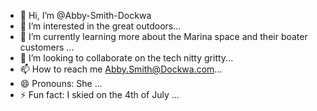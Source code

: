 - 👋 Hi, I’m @Abby-Smith-Dockwa
- 👀 I’m interested in the great outdoors...
- 🌱 I’m currently learning more about the Marina space and their boater customers ...
- 💞️ I’m looking to collaborate on the tech nitty gritty...
- 📫 How to reach me Abby.Smith@Dockwa.com...
- 😄 Pronouns: She ...
- ⚡ Fun fact: I skied on the 4th of July ...

<!---
Abby-Smith-Dockwa/Abby-Smith-Dockwa is a ✨ special ✨ repository because its `README.md` (this file) appears on your GitHub profile.
You can click the Preview link to take a look at your changes.
--->
